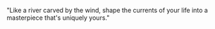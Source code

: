 "Like a river carved by the wind, shape the currents of your life into a masterpiece that's uniquely yours."

